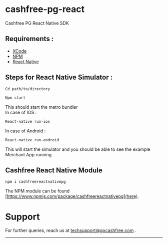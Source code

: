 # cashfree-pg-react
Cashfree PG React Native SDK 


## Requirements : 

* [XCode](https://developer.apple.com/xcode/) 
* [NPM](https://www.npmjs.com/) 
* [React Native](https://facebook.github.io/react-native/docs/getting-started.html)


## Steps for React Native Simulator : 
```
Cd path/to/directory
```
```
Npm start
```
This should start the metro bundler </br>
In case of IOS : 
```
React-native run-ios
```
In case of Android : 
```
React-native run-android
```

This will start the simulator and you should be able to see the example Merchant App running. 

## Cashfree React Native Module 

```
npm i cashfreereactnativepg
````

The NPM module can be found [https://www.npmjs.com/package/cashfreereactnativepg](here).


 
# Support

For further queries, reach us at techsupport@gocashfree.com .

********************************************************************************** 

